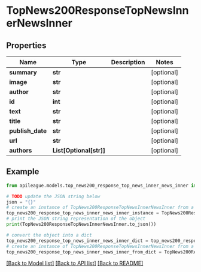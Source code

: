 # TopNews200ResponseTopNewsInnerNewsInner


## Properties

Name | Type | Description | Notes
------------ | ------------- | ------------- | -------------
**summary** | **str** |  | [optional] 
**image** | **str** |  | [optional] 
**author** | **str** |  | [optional] 
**id** | **int** |  | [optional] 
**text** | **str** |  | [optional] 
**title** | **str** |  | [optional] 
**publish_date** | **str** |  | [optional] 
**url** | **str** |  | [optional] 
**authors** | **List[Optional[str]]** |  | [optional] 

## Example

```python
from apileague.models.top_news200_response_top_news_inner_news_inner import TopNews200ResponseTopNewsInnerNewsInner

# TODO update the JSON string below
json = "{}"
# create an instance of TopNews200ResponseTopNewsInnerNewsInner from a JSON string
top_news200_response_top_news_inner_news_inner_instance = TopNews200ResponseTopNewsInnerNewsInner.from_json(json)
# print the JSON string representation of the object
print(TopNews200ResponseTopNewsInnerNewsInner.to_json())

# convert the object into a dict
top_news200_response_top_news_inner_news_inner_dict = top_news200_response_top_news_inner_news_inner_instance.to_dict()
# create an instance of TopNews200ResponseTopNewsInnerNewsInner from a dict
top_news200_response_top_news_inner_news_inner_from_dict = TopNews200ResponseTopNewsInnerNewsInner.from_dict(top_news200_response_top_news_inner_news_inner_dict)
```
[[Back to Model list]](../README.md#documentation-for-models) [[Back to API list]](../README.md#documentation-for-api-endpoints) [[Back to README]](../README.md)


